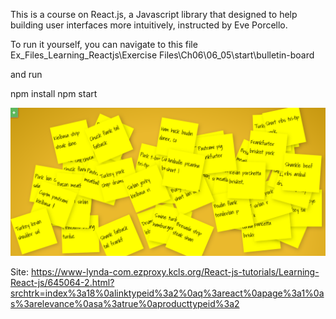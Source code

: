 This is a course on React.js, a Javascript library that designed to help building user interfaces more intuitively, instructed by Eve Porcello.

To run it yourself, you can navigate to this file
Ex_Files_Learning_Reactjs\Exercise Files\Ch06\06_05\start\bulletin-board

and run

npm install
npm start

![](images/note.png)


Site: https://www-lynda-com.ezproxy.kcls.org/React-js-tutorials/Learning-React-js/645064-2.html?srchtrk=index%3a18%0alinktypeid%3a2%0aq%3areact%0apage%3a1%0as%3arelevance%0asa%3atrue%0aproducttypeid%3a2


